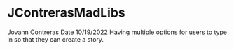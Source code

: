 # JContrerasMadLibs
Jovann Contreras
Date 10/19/2022
Having multiple options for users to type in so that they can create a story.
